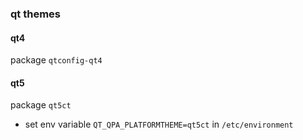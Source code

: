 ### qt themes

#### qt4

package `qtconfig-qt4`

#### qt5

package `qt5ct`

- set env variable `QT_QPA_PLATFORMTHEME=qt5ct` in `/etc/environment`
